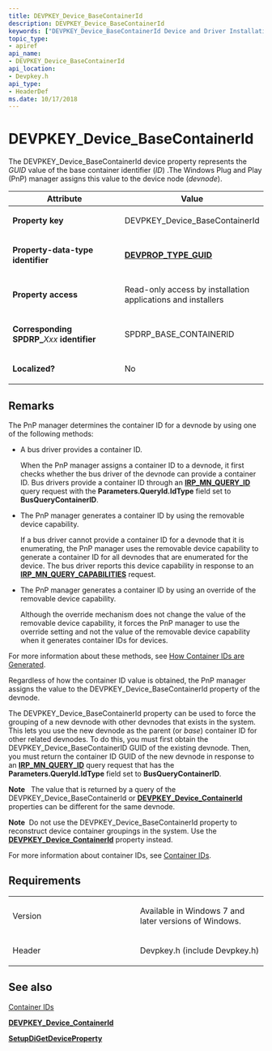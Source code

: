 ```yaml
---
title: DEVPKEY_Device_BaseContainerId
description: DEVPKEY_Device_BaseContainerId
keywords: ["DEVPKEY_Device_BaseContainerId Device and Driver Installation"]
topic_type:
- apiref
api_name:
- DEVPKEY_Device_BaseContainerId
api_location:
- Devpkey.h
api_type:
- HeaderDef
ms.date: 10/17/2018
---
```


# DEVPKEY_Device_BaseContainerId


The DEVPKEY_Device_BaseContainerId device property represents the *GUID* value of the base container identifier (*ID*) .The Windows Plug and Play (PnP) manager assigns this value to the device node (*devnode*).

<table>
<colgroup>
<col width="50%" />
<col width="50%" />
</colgroup>
<thead>
<tr>
<th>Attribute</th>
<th>Value</th>
</tr>
</thead>
<tbody>
<tr class="odd">
<td align="left"><p><strong>Property key</strong></p></td>
<td align="left"><p>DEVPKEY_Device_BaseContainerId</p></td>
</tr>
<tr class="even">
<td align="left"><p><strong>Property-data-type identifier</strong></p></td>
<td align="left"><a href="devprop-type-guid.md" data-raw-source="[&lt;strong&gt;DEVPROP_TYPE_GUID&lt;/strong&gt;](devprop-type-guid.md)"><strong>DEVPROP_TYPE_GUID</strong></a></td>
</tr>
<tr class="odd">
<td align="left"><p><strong>Property access</strong></p></td>
<td align="left"><p>Read-only access by installation applications and installers</p></td>
</tr>
<tr class="even">
<td align="left"><p><strong>Corresponding SPDRP_</strong><em>Xxx</em> <strong>identifier</strong></p></td>
<td align="left"><p>SPDRP_BASE_CONTAINERID</p></td>
</tr>
<tr class="odd">
<td align="left"><p><strong>Localized?</strong></p></td>
<td align="left"><p>No</p></td>
</tr>
</tbody>
</table>

 

## Remarks

The PnP manager determines the container ID for a devnode by using one of the following methods:

-   A bus driver provides a container ID.

    When the PnP manager assigns a container ID to a devnode, it first checks whether the bus driver of the devnode can provide a container ID. Bus drivers provide a container ID through an [**IRP_MN_QUERY_ID**](../kernel/irp-mn-query-id.md) query request with the **Parameters.QueryId.IdType** field set to **BusQueryContainerID**.

-   The PnP manager generates a container ID by using the removable device capability.

    If a bus driver cannot provide a container ID for a devnode that it is enumerating, the PnP manager uses the removable device capability to generate a container ID for all devnodes that are enumerated for the device. The bus driver reports this device capability in response to an [**IRP_MN_QUERY_CAPABILITIES**](../kernel/irp-mn-query-capabilities.md) request.

-   The PnP manager generates a container ID by using an override of the removable device capability.

    Although the override mechanism does not change the value of the removable device capability, it forces the PnP manager to use the override setting and not the value of the removable device capability when it generates container IDs for devices.

For more information about these methods, see [How Container IDs are Generated](./how-container-ids-are-generated.md).

Regardless of how the container ID value is obtained, the PnP manager assigns the value to the DEVPKEY_Device_BaseContainerId property of the devnode.

The DEVPKEY_Device_BaseContainerId property can be used to force the grouping of a new devnode with other devnodes that exists in the system. This lets you use the new devnode as the parent (or *base*) container ID for other related devnodes. To do this, you must first obtain the DEVPKEY_Device_BaseContainerID GUID of the existing devnode. Then, you must return the container ID GUID of the new devnode in response to an [**IRP_MN_QUERY_ID**](../kernel/irp-mn-query-id.md) query request that has the **Parameters.QueryId.IdType** field set to **BusQueryContainerID**.

**Note**   The value that is returned by a query of the DEVPKEY_Device_BaseContainerId or [**DEVPKEY_Device_ContainerId**](devpkey-device-containerid.md) properties can be different for the same devnode.

 

**Note**  Do not use the DEVPKEY_Device_BaseContainerId property to reconstruct device container groupings in the system. Use the [**DEVPKEY_Device_ContainerId**](devpkey-device-containerid.md) property instead.

 

For more information about container IDs, see [Container IDs](./container-ids.md).

## Requirements

<table>
<colgroup>
<col width="50%" />
<col width="50%" />
</colgroup>
<tbody>
<tr class="odd">
<td align="left"><p>Version</p></td>
<td align="left"><p>Available in Windows 7 and later versions of Windows.</p></td>
</tr>
<tr class="even">
<td align="left"><p>Header</p></td>
<td align="left">Devpkey.h (include Devpkey.h)</td>
</tr>
</tbody>
</table>

## See also


[Container IDs](./container-ids.md)

[**DEVPKEY_Device_ContainerId**](devpkey-device-containerid.md)

[**SetupDiGetDeviceProperty**](/windows/win32/api/setupapi/nf-setupapi-setupdigetdevicepropertyw)

 

